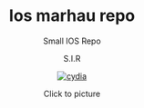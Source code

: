 <center>

<H1>Ios marhau repo</H1>

<p class="mainT" align="center" >Small IOS Repo </p>
<p class="mainT" align="center" >S.I.R </p>

<p align="center"><a href="marhau-dev.github.io/ios-repo/"><img src="https://upload.wikimedia.org/wikipedia/commons/8/8b/Cydia_logo.png" alt="cydia" align="center" ></img></a></p>
<p align="center"> Click to picture</p>


  
</styles>






  
</center>

